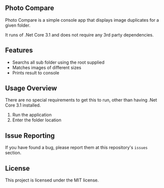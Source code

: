 Photo Compare
------

Photo Compare is a simple console app that displays image duplicates for a given folder. 

It runs of .Net Core 3.1 and does not require any 3rd party dependencies.  



Features
--------------

* Searchs all sub folder using the root supplied
* Matches images of different sizes
* Prints result to console


Usage Overview
--------------

There are no special requirements to get this to run, other than having .Net Core 3.1 installed.

1. Run the application
2. Enter the folder location


Issue Reporting
----------
If you have found a bug, please report them at this repository's `issues` section. 

License
------------------
This project is licensed under the MIT license. 
